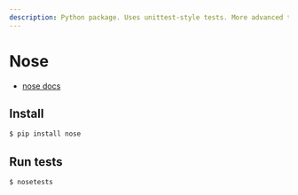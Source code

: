 ```yaml
---
description: Python package. Uses unittest-style tests. More advanced than PyTest and it recommends PyTest for starting out.
---
```

# Nose

- [nose docs](https://nose.readthedocs.io/en/latest/)

## Install

```sh
$ pip install nose
```

## Run tests

```sh
$ nosetests
```
